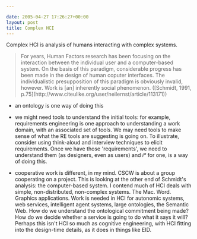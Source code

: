 ```yaml
---

date: 2005-04-27 17:26:27+00:00
layout: post
title: Complex HCI
---
```


Complex HCI is analysis of humans interacting with complex systems.  

<blockquote>For years, Human Factors research has been focusing on the interaction between the individual user and a computer-based system.  On the basis of this paradigm, considerable progress has been made in the design of human coputer interfaces.  The individualistic presupposition of this paradigm is obviously invalid, however.  Work is [an] inherently social phenomenon.  ([Schmidt, 1991, p.75](http://www.citeulike.org/user/neilernst/article/113171))</blockquote>





  * an ontology is one way of doing this


  * we might need tools to understand the initial tools: for example, requirements engineering is one approach to understanding a work domain, with an associated set of tools.  We may need tools to make sense of what the RE tools are suggesting is going on.  To illustrate, consider using think-aloud and interview techniques to elicit requirements.  Once we have those 'requirements', we need to understand them (as designers, even as users) and _i*_ for one, is a way of doing this.


  * cooperative work is different, in my mind.  CSCW is about a group cooperating on a project.  This is looking at the other end of Schmidt's analysis: the computer-based system.  I contend much of HCI deals with simple, non-distributed, non-complex systems.  The Mac.  Word.  Graphics applications.  Work is needed in HCI for autonomic systems, web services, intelligent agent systems, large ontologies, the Semantic Web.  How do we understand the ontological commitment being made?  How do we decide whether a service is going to do what it says it will?  Perhaps this isn't HCI so much as cognitive engineering, with HCI fitting into the design-time details, as it does in things like EID.
